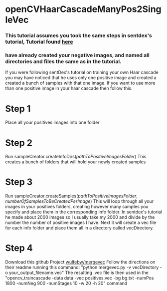 # openCVHaarCascadeManyPos2SingleVec
### This tutorial assumes you took the same steps in sentdex's tutorial, Tutorial found [here](https://pythonprogramming.net/haar-cascade-object-detection-python-opencv-tutorial/)
### have already created your negative images, and named all directories and files the same as in the tutorial.

If you were following sentDex's tutorial on training your own Haar cascade you may have noticed that he uses only one
positive image and created a created a bunch of samples with that one image.  If you want to use more than one positive
image in your haar cascade then follow this.

Step 1
=======
Place all your positives images into one folder

Step 2
======
Run sampleCreator.createInfoDirs(*pathToPositiveImagesFolder*)
This creates a bunch of folders that will hold your newly created samples

Step 3
======
Run sampleCreator.createSamples(*pathToPositiveImagesFolder*, *numberOfSamplesToBeCreatedPerImage*)
This will loop through all your images in your positives folders, creating however many samples you specify and place
them in the corresponding info folder. In sentdex's tutorial he made about 2000 images so I usually take my
2000 and divide by the number the number of positive images I have. Next it will create a vec file for each info folder
and place them all in a directory called vecDirectory.

Step 4
======
Download this github Project [wulfebw/mergevec](https://github.com/wulfebw/mergevec)
Follow the directions on their readme running this command: "python mergevec.py -v vecDirectory -o your_output_filename.vec"
The resulting .vec file is then used in the "opencv_traincascade -data data -vec positives.vec -bg bg.txt -numPos 1800 -numNeg 900 -numStages 10 -w 20 -h 20"
command



